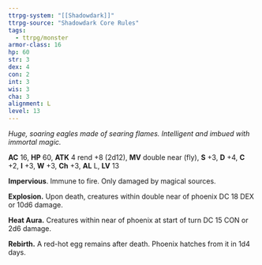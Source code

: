 ```yaml
---
ttrpg-system: "[[Shadowdark]]"
ttrpg-source: "Shadowdark Core Rules"
tags:
  - ttrpg/monster
armor-class: 16
hp: 60
str: 3
dex: 4
con: 2
int: 3
wis: 3
cha: 3
alignment: L
level: 13
---
```


_Huge, soaring eagles made of searing flames. Intelligent and imbued with immortal magic._

**AC** 16, **HP** 60, **ATK** 4 rend +8 (2d12), **MV** double near (fly), **S** +3, **D** +4, **C** +2, **I** +3, **W** +3, **Ch** +3, **AL** L, **LV** 13

**Impervious**. Immune to fire. Only damaged by magical sources. 

**Explosion.** Upon death, creatures within double near of phoenix DC 18 DEX or 10d6 damage. 

**Heat Aura.** Creatures within near of phoenix at start of turn DC 15 CON or 2d6 damage. 

 **Rebirth.** A red-hot egg remains after death. Phoenix hatches from it in 1d4 days.

